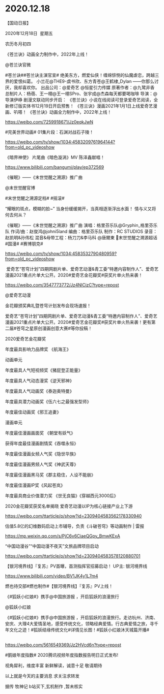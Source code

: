 ﻿#  2020.12.18
【国动日报】


2020年12月18日  星期五


农历冬月初四

《苍兰诀》动画全力制作中，2022年上线！

@苍兰诀官微                            

#苍兰诀##苍兰诀主演官宣#
绝美东方，燃爱仙侠！缠绵悱恻的仙魔虐恋，跨越三界的爱恨纠葛。
小兰花@THE9-虞书欣、东方青苍@王鹤棣_Dylan ——你那么讨厌，我却喜欢你。
出品公司：@爱奇艺 @恒星引力传媒
原著作者：@九鹭非香
总制片人：杨蓓、王一栩@王一栩SPro、张宇成@杰森每天都要喝咖啡
导演：@导演伊峥
剧漫文联动同步开启：
《苍兰诀》小说在线阅读可登录爱奇艺阅读，全新修订版实体书12月19日开启预售！
《苍兰诀》漫画2021年1月1日上线爱奇艺漫画、叭嗒！
《苍兰诀》动画全力制作中，2022年上线！

https://weibo.com/7259918671/Jz0eqkJwN




#完美世界动画# 01集片段：石渊对战石子陵！

https://weibo.com/tv/show/1034:4583209761964144?from=old_pc_videoshow


《暗界神使》 片尾曲《暗色漩涡》MV 陈泽鑫献唱！

https://www.bilibili.com/bangumi/play/ep372569







《催眠》——《末世觉醒之溯源》推广曲


@末世觉醒官博                            

#末世觉醒之溯源定档# #摇滚#

“耀眼的斑点，模糊的脸~”
当身份缓缓揭开，当真相逐渐浮出水面！
情与义又将何去何从？

《催眠》——《末世觉醒之溯源》推广曲
演唱：格里芬乐队@Gryphin_格里芬乐队
作词/曲：赵俊鸿@johni5land
编曲：格里芬乐队
制作：RC STUDIOS
录音：赵凯明&孙伟松
混音&母带工程：杨刀刀&李马科
@唐爾東
末世觉醒之溯源超话 #国漫# #赛博朋克#

https://weibo.com/tv/show/1034:4583532790480959?from=old_pc_videoshow

 爱奇艺“苍穹计划”四期网剧片单、爱奇艺动漫&青工委“特邀内容制作人”、爱奇艺漫画2021重点片单大公开。2020#爱奇艺金花瓣奖#获奖片单火热来袭！   


https://weibo.com/3547773772/Jz4NlCizC?type=repost

@爱奇艺动漫                                                            

金花瓣颁奖典礼暨苍穹计划发布会现场速报！

爱奇艺“苍穹计划”四期网剧片单、爱奇艺动漫&青工委“特邀内容制作人”、爱奇艺漫画2021重点片单大公开。2020#爱奇艺金花瓣奖#获奖片单火热来袭！更有第二届#苍穹之星原创漫画创意大赛#等你投稿！

2020爱奇艺金花瓣奖

年度最具影响力品牌奖 《航海王》

动画单元 

年度最具人气短视频奖《猪屁登正能量》

年度最具人气动态漫奖《逆天邪神》

年度最具人气动画奖《泰迦奥特曼》

年度最具潜力动画奖《伍六七之最强发型师》

年度最佳动画奖《邪王追妻》   

漫画单元

年度最佳漫画画面奖 《朝堂有妖气》 

获得年度最佳漫画剧情奖《吞噬永恒》

年度最佳漫画女频人气奖《隐世华族》 

年度最佳漫画男频人气奖《神武天尊》

年度最佳漫画黑马奖《郡主稳住，人设不能崩》

年度最佳漫画IP奖《风起苍岚》 

年度最具商业价值潜力奖 《世无良猫》《穿越西元3000后》 







2020金花瓣奖获奖名单揭晓 爱奇艺动漫以IP为核心链接产业上下游

https://weibo.com/ttarticle/p/show?id=2309404583562178330940


估值5.8亿的幻维数码启动上市辅导，负责《斗破苍穹》等动画制作 | 雷报

https://mp.weixin.qq.com/s/PjC6v6CiaeQGpy_BmwKExA

“中国动漫谷”“中国动漫不夜天”文旅品牌项目启动 

https://weibo.com/ttarticle/p/show?id=2309404583578120880701

【银河境界线】『复苏』PV首曝，首测指挥官招募启动！ UP主: 银河境界线

https://www.bilibili.com/video/BV1JK4y1L7m4

燃也待交部#燃也制作#【银河境界线】『复苏』PV上线！

《#狐妖小红娘#》携手@中国旅游报 ，开启狐妖的浪漫旅行

@狐妖小红娘     


《#狐妖小红娘#》携手@中国旅游报 ，开启狐妖的浪漫旅行。走访杭州、济南、安庆、大理4大爱情圣地，感受传统文化，领略经典爱情。行古典爱情之旅，寻千年文化之迹！#狐妖结缘传统文化#详情见长图！#狐妖小红娘沐天城篇开播#                                                            

https://weibo.com/5616549369/Jz2HVcd6n?type=repost




#鹅娘年度指数# 2020腾讯视频年度指数报告明日正式发布!

视角犀利，维度丰富
新鲜解读，诚意十足
敬请期待          




以上就是今天的主要消息
求关注求转发




据传 牧神记 b站买下,玄机制作 ,暂未核实












